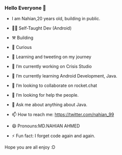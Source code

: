 ### Hello Everyone 👋

- I am Nahian,20 years old, building in public.
- 👨‍💻 Self-Taught Dev (Android)
- ⚒️ Building
- 🤔 Curious
-  Learning and tweeting on my journey

- 🔭 I’m currently working on Crisis Studio
- 🌱 I’m currently learning Android Development, Java.
- 👯 I’m looking to collaborate on rocket.chat
- 🤔 I’m looking for help the people.
- 💬 Ask me about anything about Java.
- 📫 How to reach me: https://twitter.com/nahian_99
- 😄 Pronouns:MD.NAHIAN AHMED
- ⚡ Fun fact: I forget code again and again.

Hope you are all enjoy :D

